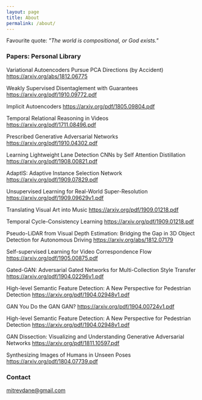 ```yaml
---
layout: page
title: About
permalink: /about/
---
```

Favourite quote:
_"The world is compositional, or God exists."_



### Papers: Personal Library

Variational Autoencoders Pursue PCA Directions (by Accident) <br />
https://arxiv.org/abs/1812.06775

Weakly Supervised Disentaglement with Guarantees <br />
https://arxiv.org/pdf/1910.09772.pdf

Implicit Autoencoders
https://arxiv.org/pdf/1805.09804.pdf

Temporal Relational Reasoning in Videos
https://arxiv.org/pdf/1711.08496.pdf

Prescribed Generative Adversarial Networks
https://arxiv.org/pdf/1910.04302.pdf

Learning Lightweight Lane Detection CNNs by Self Attention Distillation
https://arxiv.org/pdf/1908.00821.pdf

AdaptIS: Adaptive Instance Selection Network
https://arxiv.org/pdf/1909.07829.pdf

Unsupervised Learning for Real-World Super-Resolution
https://arxiv.org/pdf/1909.09629v1.pdf

Translating Visual Art into Music
https://arxiv.org/pdf/1909.01218.pdf

Temporal Cycle-Consistency Learning
https://arxiv.org/pdf/1909.01218.pdf

Pseudo-LiDAR from Visual Depth Estimation: Bridging the Gap in 3D Object Detection for Autonomous Driving
https://arxiv.org/abs/1812.07179

Self-supervised Learning for Video Correspondence Flow
https://arxiv.org/pdf/1905.00875.pdf

Gated-GAN: Adversarial Gated Networks for Multi-Collection Style Transfer
https://arxiv.org/pdf/1904.02296v1.pdf

High-level Semantic Feature Detection: A New Perspective for Pedestrian Detection
https://arxiv.org/pdf/1904.02948v1.pdf

GAN You Do the GAN GAN?
https://arxiv.org/pdf/1904.00724v1.pdf

High-level Semantic Feature Detection: A New Perspective for Pedestrian Detection
https://arxiv.org/pdf/1904.02948v1.pdf

GAN Dissection: Visualizing and Understanding Generative Adversarial Networks
https://arxiv.org/pdf/1811.10597.pdf

Synthesizing Images of Humans in Unseen Poses
https://arxiv.org/pdf/1804.07739.pdf



### Contact

[mitrevdane@gmail.com](mailto:mitrevdane@gmail.com)
